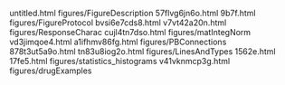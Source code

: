 untitled.html
figures/FigureDescription
57flvg6jn6o.html
9b7f.html
figures/FigureProtocol
bvsi6e7cds8.html
v7vt42a20n.html
figures/ResponseCharac
cujl4tn7dso.html
figures/matIntegNorm
vd3jimqoe4.html
a1ifhmv86fg.html
figures/PBConnections
878t3ut5a9o.html
tn83u8iog2o.html
figures/LinesAndTypes
1562e.html
17fe5.html
figures/statistics_histograms
v41vknmcp3g.html
figures/drugExamples